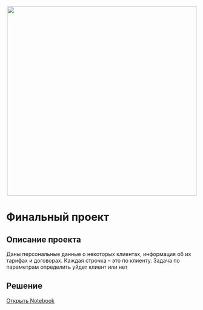 <div id="header" align="center">
  <img src="https://www.kleo.ru/img/articles/7q9A0.jpg" width="500"/>
</div>

# Финальный проект
## Описание проекта

Даны персональные данные о некоторых клиентах, информация об их тарифах и договорах.
Каждая строчка – это по клиенту.
Задача по параметрам определить уйдет клиент или нет</span> 

## Решение
[Открыть Notebook](./Прогноз-оттока-клиентов-(Выпускной-проект).ipynb)

